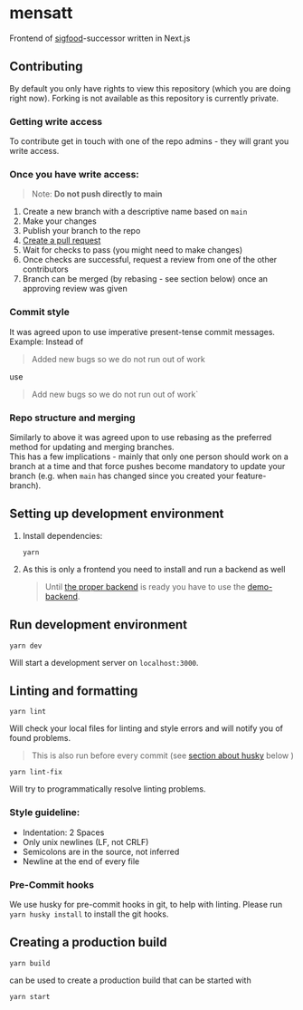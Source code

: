 # mensatt

Frontend of [sigfood](https://www.sigfood.de/)-successor written in Next.js

## Contributing

By default you only have rights to view this repository (which you are doing right now). Forking is not available as this repository is currently private.

### Getting write access

To contribute get in touch with one of the repo admins - they will grant you write access.

### Once you have write access:

> Note: **Do not push directly to main**

1. Create a new branch with a descriptive name based on `main`
2. Make your changes
3. Publish your branch to the repo
4. [Create a pull request](https://github.com/mensatt/mensatt-frontend/compare)
5. Wait for checks to pass (you might need to make changes)
6. Once checks are successful, request a review from one of the other contributors
7. Branch can be merged (by rebasing - see section below) once an approving review was given

### Commit style

It was agreed upon to use imperative present-tense commit messages.  
Example: Instead of

> Added new bugs so we do not run out of work

use

> Add new bugs so we do not run out of work`

### Repo structure and merging

Similarly to above it was agreed upon to use rebasing as the preferred method for updating and merging branches.  
This has a few implications - mainly that only one person should work on a branch at a time and that force pushes become mandatory to update your branch (e.g. when `main` has changed since you created your feature-branch).

## Setting up development environment

1. Install dependencies:

   ```
   yarn
   ```

2. As this is only a frontend you need to install and run a backend as well

   > Until [the proper backend](https://github.com/mensatt/mensatt-backend) is ready you have to use the [demo-backend](https://github.com/mensatt/demo-backend).

## Run development environment

```
yarn dev
```

Will start a development server on `localhost:3000`.

## Linting and formatting

```
yarn lint
```

Will check your local files for linting and style errors and will notify you of found problems.

> This is also run before every commit (see [section about husky](#pre-commit-hooks) below )

```
yarn lint-fix
```

Will try to programmatically resolve linting problems.

### Style guideline:

- Indentation: 2 Spaces
- Only unix newlines (LF, not CRLF)
- Semicolons are in the source, not inferred
- Newline at the end of every file

### Pre-Commit hooks

We use husky for pre-commit hooks in git, to help with linting. Please run `yarn husky install` to install the git hooks.

## Creating a production build

```
yarn build
```

can be used to create a production build that can be started with

```
yarn start
```
